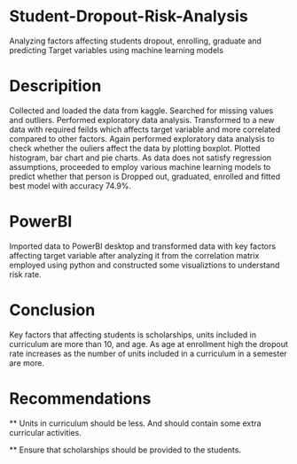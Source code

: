 # Student-Dropout-Risk-Analysis
Analyzing factors affecting students dropout, enrolling, graduate and predicting Target variables using machine learning models
# Descripition
Collected and loaded the data from kaggle. Searched for missing values and outliers. Performed exploratory data analysis. Transformed to a new data with required feilds which affects target variable and more correlated compared to other factors. Again performed exploratory data analysis to check whether the ouliers affect the data by plotting boxplot. Plotted histogram, bar chart and pie charts. As data does not satisfy regression assumptions, proceeded to employ various machine learning models to predict whether that person is Dropped out, graduated, enrolled and fitted best model with accuracy 74.9%.
# PowerBI
Imported data to PowerBI desktop and transformed data with key factors affecting target variable after analyzing it from the correlation matrix employed using python and constructed some visualiztions to understand risk rate.

# Conclusion

Key factors that affecting students is scholarships, units included in curriculum are more than 10, and age. As age at enrollment high the dropout rate increases as the number of units included in a curriculum in a semester are more.

# Recommendations
** Units in curriculum should be less. And should contain some extra curricular activities.

** Ensure that scholarships should be provided to the students.
